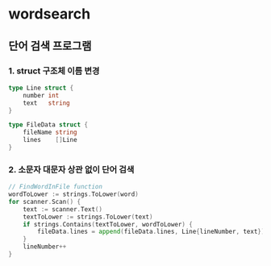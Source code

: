 # wordsearch
## 단어 검색 프로그램

### 1. struct 구조체 이름 변경
```go
type Line struct {
	number int
	text   string
}

type FileData struct {
	fileName string
	lines    []Line
}
```

### 2. 소문자 대문자 상관 없이 단어 검색
```go
// FindWordInFile function 
wordToLower := strings.ToLower(word)
for scanner.Scan() {
	text := scanner.Text()
	textToLower := strings.ToLower(text)
	if strings.Contains(textToLower, wordToLower) {
		fileData.lines = append(fileData.lines, Line{lineNumber, text})
	}
	lineNumber++
}
```
